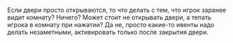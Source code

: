 Если двери просто открываются, то что делать с тем, что игрок заранее видит комнату? Ничего?
Может стоит не открывать двери, а тепать игрока в комнату при нажатии?
Да не, просто какие-то ивенты надо делать незаметными, активировать только после закрытия двери.